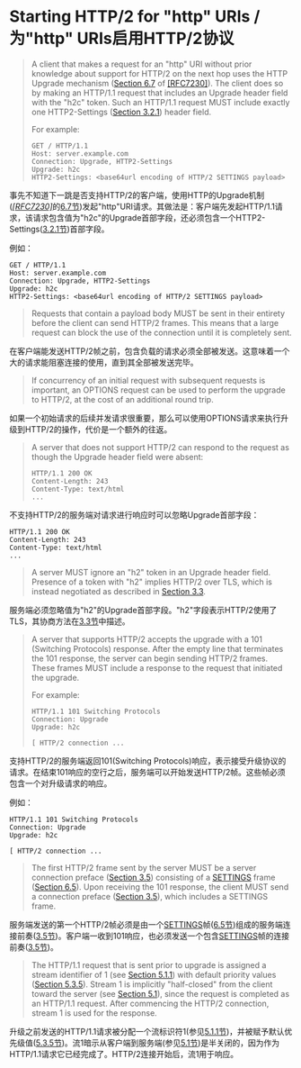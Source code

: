 # Starting HTTP/2 for "http" URIs / 为"http" URIs启用HTTP/2协议
> A client that makes a request for an "http" URI without prior knowledge about support for HTTP/2 on the next hop uses the HTTP Upgrade mechanism ([Section 6.7](https://httpwg.github.io/specs/rfc7230.html#header.upgrade) of [[RFC7230]](https://httpwg.github.io/specs/rfc7540.html#RFC7230)). The client does so by making an HTTP/1.1 request that includes an Upgrade header field with the "h2c" token. Such an HTTP/1.1 request MUST include exactly one HTTP2-Settings ([Section 3.2.1](https://httpwg.github.io/specs/rfc7540.html#Http2SettingsHeader)) header field.
> 
> For example:
> 
> ```
> GET / HTTP/1.1
> Host: server.example.com
> Connection: Upgrade, HTTP2-Settings
> Upgrade: h2c
> HTTP2-Settings: <base64url encoding of HTTP/2 SETTINGS payload>
> ```

事先不知道下一跳是否支持HTTP/2的客户端，使用HTTP的Upgrade机制([*[RFC7230]*](https://httpwg.github.io/specs/rfc7540.html#RFC7230)的[6.7节](https://httpwg.github.io/specs/rfc7230.html#header.upgrade))发起"http"URI请求。其做法是：客户端先发起HTTP/1.1请求，该请求包含值为"h2c"的Upgrade首部字段，还必须包含一个HTTP2-Settings([3.2.1节](https://httpwg.github.io/specs/rfc7540.html#Http2SettingsHeader))首部字段。

例如：

```
GET / HTTP/1.1
Host: server.example.com
Connection: Upgrade, HTTP2-Settings
Upgrade: h2c
HTTP2-Settings: <base64url encoding of HTTP/2 SETTINGS payload>
```

> Requests that contain a payload body MUST be sent in their entirety before the client can send HTTP/2 frames. This means that a large request can block the use of the connection until it is completely sent.

在客户端能发送HTTP/2帧之前，包含负载的请求必须全部被发送。这意味着一个大的请求能阻塞连接的使用，直到其全部被发送完毕。

> If concurrency of an initial request with subsequent requests is important, an OPTIONS request can be used to perform the upgrade to HTTP/2, at the cost of an additional round trip.

如果一个初始请求的后续并发请求很重要，那么可以使用OPTIONS请求来执行升级到HTTP/2的操作，代价是一个额外的往返。

> A server that does not support HTTP/2 can respond to the request as though the Upgrade header field were absent:
> 
> ```
> HTTP/1.1 200 OK
> Content-Length: 243
> Content-Type: text/html
> ...
> ```

不支持HTTP/2的服务端对请求进行响应时可以忽略Upgrade首部字段：

```
HTTP/1.1 200 OK
Content-Length: 243
Content-Type: text/html
...
```

> A server MUST ignore an "h2" token in an Upgrade header field. Presence of a token with "h2" implies HTTP/2 over TLS, which is instead negotiated as described in [Section 3.3](https://httpwg.github.io/specs/rfc7540.html#discover-https).

服务端必须忽略值为"h2"的Upgrade首部字段。"h2"字段表示HTTP/2使用了TLS，其协商方法在[3.3节](https://httpwg.github.io/specs/rfc7540.html#discover-https)中描述。

> A server that supports HTTP/2 accepts the upgrade with a 101 (Switching Protocols) response. After the empty line that terminates the 101 response, the server can begin sending HTTP/2 frames. These frames MUST include a response to the request that initiated the upgrade.
> 
> For example:
> 
> ```
> HTTP/1.1 101 Switching Protocols
> Connection: Upgrade
> Upgrade: h2c
> 
> [ HTTP/2 connection ...
> ```

支持HTTP/2的服务端返回101(Switching Protocols)响应，表示接受升级协议的请求。在结束101响应的空行之后，服务端可以开始发送HTTP/2帧。这些帧必须包含一个对升级请求的响应。

例如：

```
HTTP/1.1 101 Switching Protocols
Connection: Upgrade
Upgrade: h2c

[ HTTP/2 connection ...
```

> The first HTTP/2 frame sent by the server MUST be a server connection preface ([Section 3.5](https://httpwg.github.io/specs/rfc7540.html#ConnectionHeader)) consisting of a [SETTINGS](https://httpwg.github.io/specs/rfc7540.html#SETTINGS) frame ([Section 6.5](https://httpwg.github.io/specs/rfc7540.html#SETTINGS)). Upon receiving the 101 response, the client MUST send a connection preface ([Section 3.5](https://httpwg.github.io/specs/rfc7540.html#ConnectionHeader)), which includes a SETTINGS frame.

服务端发送的第一个HTTP/2帧必须是由一个[SETTINGS](https://httpwg.github.io/specs/rfc7540.html#SETTINGS)帧([6.5节](https://httpwg.github.io/specs/rfc7540.html#SETTINGS))组成的服务端连接前奏([3.5节](https://httpwg.github.io/specs/rfc7540.html#ConnectionHeader))。客户端一收到101响应，也必须发送一个包含[SETTINGS](https://httpwg.github.io/specs/rfc7540.html#SETTINGS)帧的连接前奏([3.5节](https://httpwg.github.io/specs/rfc7540.html#ConnectionHeader))。

> The HTTP/1.1 request that is sent prior to upgrade is assigned a stream identifier of 1 (see [Section 5.1.1](https://httpwg.github.io/specs/rfc7540.html#StreamIdentifiers)) with default priority values ([Section 5.3.5](https://httpwg.github.io/specs/rfc7540.html#pri-default)). Stream 1 is implicitly "half-closed" from the client toward the server (see [Section 5.1](https://httpwg.github.io/specs/rfc7540.html#StreamStates)), since the request is completed as an HTTP/1.1 request. After commencing the HTTP/2 connection, stream 1 is used for the response.

升级之前发送的HTTP/1.1请求被分配一个流标识符1(参见[5.1.1节](https://httpwg.github.io/specs/rfc7540.html#StreamIdentifiers))，并被赋予默认优先级值([5.3.5节](https://httpwg.github.io/specs/rfc7540.html#pri-default))。流1暗示从客户端到服务端(参见[5.1节](https://httpwg.github.io/specs/rfc7540.html#StreamStates))是半关闭的，因为作为HTTP/1.1请求它已经完成了。HTTP/2连接开始后，流1用于响应。